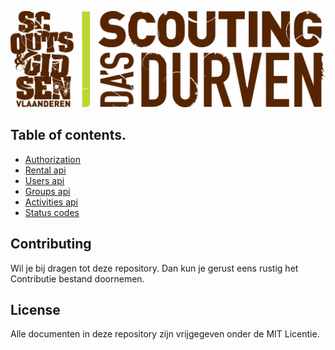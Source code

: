 ![alt tag](https://github.com/Tjoosten/SVG-scss/blob/master/repo-assets/logo.jpg)

## Table of contents.

- [Authorization]()
- [Rental api]()
- [Users api]()
- [Groups api]()
- [Activities api]()
- [Status codes]()

## Contributing

Wil je bij dragen tot deze repository. Dan kun je gerust eens rustig het Contributie bestand doornemen. 

## License

Alle documenten in deze repository zijn vrijgegeven onder de MIT Licentie.
